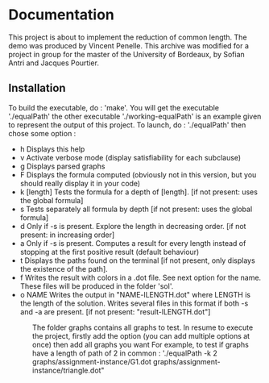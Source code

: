 # Documentation
This project is about to implement the reduction of common length. 
The demo was produced by Vincent Penelle. 
This archive was modified  for a project in group for the master of the University of Bordeaux, by Sofian Antri and Jacques Pourtier.

## Installation
To build the executable, do : 'make'. You will get the executable './equalPath'
the other executable './working-equalPath' is an example given to represent the output of this project.
To launch, do : './equalPath' then chose some option :
<ul>
     <li>h          Displays this help</li>
     <li>v          Activate verbose mode (display satisfiability for each subclause)</li>
     <li>g          Displays parsed graphs</li>
     <li>F          Displays the formula computed (obviously not in this version, but you should really display it in your code)</li>
     <li>k [length] Tests the formula for a depth of [length]. [if not present: uses the global formula]</li>
     <li>s          Tests separately all formula by depth [if not present: uses the global formula]</li>
     <li>d          Only if -s is present. Explore the length in decreasing order. [if not present: in increasing order]</li>
     <li>a          Only if -s is present. Computes a result for every length instead of stopping at the first positive result (default behaviour)</li>
     <li>t          Displays the paths found on the terminal [if not present, only displays the existence of the path].</li>
     <li>f          Writes the result with colors in a .dot file. See next option for the name. These files will be produced in the folder 'sol'.</li>
     <li>o NAME     Writes the output in "NAME-lLENGTH.dot" where LENGTH is the length of the solution. Writes several files in this format if both -s and -a are present. [if not present: "result-lLENGTH.dot"]</li>
<ul>
The folder graphs contains all graphs to test.
In resume to execute the project, firstly add the option (you can add multiple options at once) then add all graphs you want
For example, to test if graphs have a length of path of 2 in common :
'./equalPath -k 2 graphs/assignment-instance/G1.dot graphs/assignment-instance/triangle.dot"

